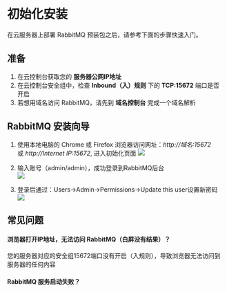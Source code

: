 # 初始化安装

在云服务器上部署 RabbitMQ 预装包之后，请参考下面的步骤快速入门。

## 准备

1. 在云控制台获取您的 **服务器公网IP地址** 
2. 在云控制台安全组中，检查 **Inbound（入）规则** 下的 **TCP:15672** 端口是否开启
3. 若想用域名访问 RabbitMQ，请先到 **域名控制台** 完成一个域名解析

## RabbitMQ 安装向导

1. 使用本地电脑的 Chrome 或 Firefox 浏览器访问网址：*http://域名:15672* 或 *http://Internet IP:15672*, 进入初始化页面
   ![](https://libs.websoft9.com/Websoft9/DocsPicture/zh/rabbitmq/rabbitmq-login-websoft9.png)

2. 输入账号（admin/admin），成功登录到RabbitMQ后台  
   ![](https://libs.websoft9.com/Websoft9/DocsPicture/zh/rabbitmq/rabbitmq-bk-websoft9.png)

3. 登录后通过：Users-&gt;Admin-&gt;Permissions-&gt;Update this user设置新密码  
   ![](https://libs.websoft9.com/Websoft9/DocsPicture/zh/rabbitmq/rabbitmq-pw-websoft9.png)

## 常见问题

#### 浏览器打开IP地址，无法访问 RabbitMQ（白屏没有结果）？

您的服务器对应的安全组15672端口没有开启（入规则），导致浏览器无法访问到服务器的任何内容

#### RabbitMQ 服务启动失败？
